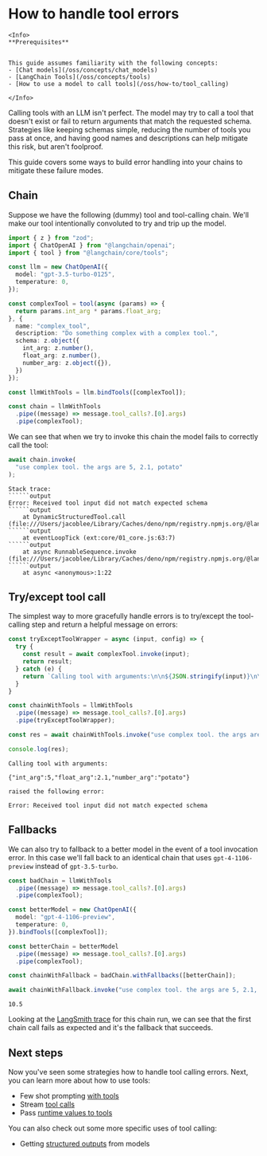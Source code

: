 # How to handle tool errors

```{=mdx}
<Info>
**Prerequisites**


This guide assumes familiarity with the following concepts:
- [Chat models](/oss/concepts/chat_models)
- [LangChain Tools](/oss/concepts/tools)
- [How to use a model to call tools](/oss/how-to/tool_calling)

</Info>
```
Calling tools with an LLM isn't perfect. The model may try to call a tool that doesn't exist or fail to return arguments that match the requested schema. Strategies like keeping schemas simple, reducing the number of tools you pass at once, and having good names and descriptions can help mitigate this risk, but aren't foolproof.

This guide covers some ways to build error handling into your chains to mitigate these failure modes.

## Chain

Suppose we have the following (dummy) tool and tool-calling chain. We'll make our tool intentionally convoluted to try and trip up the model.


```typescript
import { z } from "zod";
import { ChatOpenAI } from "@langchain/openai";
import { tool } from "@langchain/core/tools";

const llm = new ChatOpenAI({
  model: "gpt-3.5-turbo-0125",
  temperature: 0,
});

const complexTool = tool(async (params) => {
  return params.int_arg * params.float_arg;
}, {
  name: "complex_tool",
  description: "Do something complex with a complex tool.",
  schema: z.object({
    int_arg: z.number(),
    float_arg: z.number(),
    number_arg: z.object({}),
  })
});

const llmWithTools = llm.bindTools([complexTool]);

const chain = llmWithTools
  .pipe((message) => message.tool_calls?.[0].args)
  .pipe(complexTool);
```
We can see that when we try to invoke this chain the model fails to correctly call the tool:


```typescript
await chain.invoke(
  "use complex tool. the args are 5, 2.1, potato"
);
```
```output
Stack trace:
``````output
Error: Received tool input did not match expected schema
``````output
    at DynamicStructuredTool.call (file:///Users/jacoblee/Library/Caches/deno/npm/registry.npmjs.org/@langchain/core/0.2.16/dist/tools/index.js:100:19)
``````output
    at eventLoopTick (ext:core/01_core.js:63:7)
``````output
    at async RunnableSequence.invoke (file:///Users/jacoblee/Library/Caches/deno/npm/registry.npmjs.org/@langchain/core/0.2.16_1/dist/runnables/base.js:1139:27)
``````output
    at async <anonymous>:1:22
```

## Try/except tool call

The simplest way to more gracefully handle errors is to try/except the tool-calling step and return a helpful message on errors:


```typescript
const tryExceptToolWrapper = async (input, config) => {
  try {
    const result = await complexTool.invoke(input);
    return result;
  } catch (e) {
    return `Calling tool with arguments:\n\n${JSON.stringify(input)}\n\nraised the following error:\n\n${e}`
  }
}

const chainWithTools = llmWithTools
  .pipe((message) => message.tool_calls?.[0].args)
  .pipe(tryExceptToolWrapper);

const res = await chainWithTools.invoke("use complex tool. the args are 5, 2.1, potato");

console.log(res);
```
```output
Calling tool with arguments:

{"int_arg":5,"float_arg":2.1,"number_arg":"potato"}

raised the following error:

Error: Received tool input did not match expected schema
```
## Fallbacks

We can also try to fallback to a better model in the event of a tool invocation error. In this case we'll fall back to an identical chain that uses `gpt-4-1106-preview` instead of `gpt-3.5-turbo`.


```typescript
const badChain = llmWithTools
  .pipe((message) => message.tool_calls?.[0].args)
  .pipe(complexTool);

const betterModel = new ChatOpenAI({
  model: "gpt-4-1106-preview",
  temperature: 0,
}).bindTools([complexTool]);

const betterChain = betterModel
  .pipe((message) => message.tool_calls?.[0].args)
  .pipe(complexTool);

const chainWithFallback = badChain.withFallbacks([betterChain]);

await chainWithFallback.invoke("use complex tool. the args are 5, 2.1, potato");
```



```output
10.5
```


Looking at the [LangSmith trace](https://smith.langchain.com/public/ea31e7ca-4abc-48e3-9943-700100c86622/r) for this chain run, we can see that the first chain call fails as expected and it's the fallback that succeeds.

## Next steps

Now you've seen some strategies how to handle tool calling errors. Next, you can learn more about how to use tools:

- Few shot prompting [with tools](/oss/how-to/tool_calling#few-shotting-with-tools)
- Stream [tool calls](/oss/how-to/tool_streaming/)
- Pass [runtime values to tools](/oss/how-to/tool_runtime)

You can also check out some more specific uses of tool calling:

- Getting [structured outputs](/oss/how-to/structured_output/) from models
